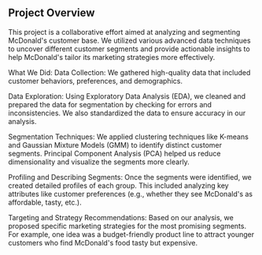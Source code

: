 ## Project Overview
This project is a collaborative effort aimed at analyzing and segmenting McDonald's customer base. We utilized various advanced data techniques to uncover different customer segments and provide actionable insights to help McDonald's tailor its marketing strategies more effectively.

What We Did:
Data Collection: We gathered high-quality data that included customer behaviors, preferences, and demographics.

Data Exploration: Using Exploratory Data Analysis (EDA), we cleaned and prepared the data for segmentation by checking for errors and inconsistencies. We also standardized the data to ensure accuracy in our analysis.

Segmentation Techniques: We applied clustering techniques like K-means and Gaussian Mixture Models (GMM) to identify distinct customer segments. Principal Component Analysis (PCA) helped us reduce dimensionality and visualize the segments more clearly.

Profiling and Describing Segments: Once the segments were identified, we created detailed profiles of each group. This included analyzing key attributes like customer preferences (e.g., whether they see McDonald's as affordable, tasty, etc.).

Targeting and Strategy Recommendations: Based on our analysis, we proposed specific marketing strategies for the most promising segments. For example, one idea was a budget-friendly product line to attract younger customers who find McDonald's food tasty but expensive.
